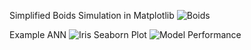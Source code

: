 Simplified Boids Simulation in Matplotlib
![Boids](https://github.com/MahonriReynolds/Portfolio/blob/main/python_projects/simplified_boids/boids.gif)


Example ANN
![Iris Seaborn Plot](https://github.com/MahonriReynolds/Portfolio/blob/main/python_projects/ann_example/pairplot.png)
![Model Performance](https://github.com/MahonriReynolds/Portfolio/blob/main/python_projects/ann_example/model_performance.png)

